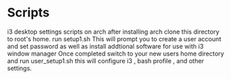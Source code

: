# Scripts
i3 desktop settings scripts on arch
after installing arch clone this directory to root's home. run setup1.sh 
This will prompt you to create a user account and set password as well as install addtional software for use with i3 window manager
Once completed switch to your new users home directory and run user_setup1.sh this will configure i3 , bash profile , and other settings.
